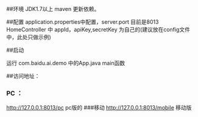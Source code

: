 ##环境
JDK1.7以上
maven 更新依赖。

##配置
application.properties中配置，server.port 目前是8013
HomeController 中 appId，apiKey,secretKey 为自己的(建议放在config文件中，此处只做示例)

##启动

运行 com.baidu.ai.demo 中的App.java main函数

##访问地址：
### PC ：
http://127.0.0.1:8013/pc pc版的
###移动
http://127.0.0.1:8013/mobile 移动版